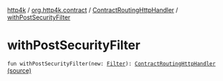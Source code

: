 [http4k](../../index.md) / [org.http4k.contract](../index.md) / [ContractRoutingHttpHandler](index.md) / [withPostSecurityFilter](./with-post-security-filter.md)

# withPostSecurityFilter

`fun withPostSecurityFilter(new: `[`Filter`](../../org.http4k.core/-filter/index.md)`): `[`ContractRoutingHttpHandler`](index.md) [(source)](https://github.com/http4k/http4k/blob/master/http4k-contract/src/main/kotlin/org/http4k/contract/ContractRoutingHttpHandler.kt#L30)